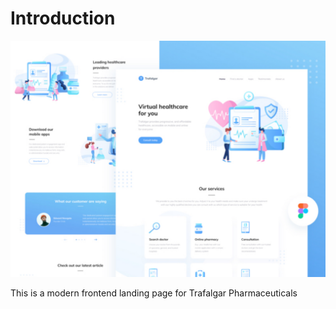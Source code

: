 # Introduction

![Project cover image](./assets/readme_img.svg)

This is a modern frontend landing page for Trafalgar Pharmaceuticals
